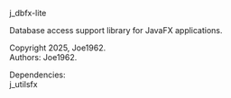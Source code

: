 j_dbfx-lite

Database access support library for JavaFX applications.

Copyright 2025, Joe1962.   
Authors: Joe1962.

Dependencies:   
j_utilsfx
